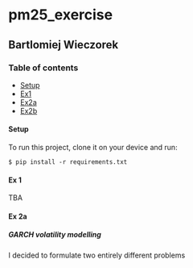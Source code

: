 # pm25_exercise
## Bartlomiej Wieczorek


### Table of contents

* [Setup](####Setup)
* [Ex1](####Ex1)
* [Ex2a](####Ex2a)
* [Ex2b](####Ex2b)


#### Setup

To run this project, clone it on your device and run:

```
$ pip install -r requirements.txt
```

#### Ex 1
TBA

#### Ex 2a
##### GARCH volatility modelling

I decided to formulate two entirely different problems





